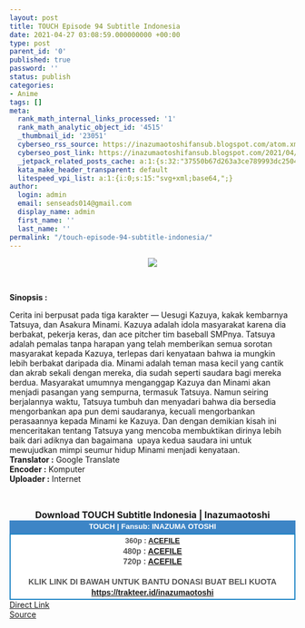 ```yaml
---
layout: post
title: TOUCH Episode 94 Subtitle Indonesia
date: 2021-04-27 03:08:59.000000000 +00:00
type: post
parent_id: '0'
published: true
password: ''
status: publish
categories:
- Anime
tags: []
meta:
  rank_math_internal_links_processed: '1'
  rank_math_analytic_object_id: '4515'
  _thumbnail_id: '23051'
  cyberseo_rss_source: https://inazumaotoshifansub.blogspot.com/atom.xml?start-index=151&max-results=150
  cyberseo_post_link: https://inazumaotoshifansub.blogspot.com/2021/04/touch-episode-94-subtitle-indonesia.html
  _jetpack_related_posts_cache: a:1:{s:32:"37550b67d263a3ce789993dc25046c5f";a:2:{s:7:"expires";i:1651004417;s:7:"payload";a:6:{i:0;a:1:{s:2:"id";i:23008;}i:1;a:1:{s:2:"id";i:23010;}i:2;a:1:{s:2:"id";i:23012;}i:3;a:1:{s:2:"id";i:23112;}i:4;a:1:{s:2:"id";i:23056;}i:5;a:1:{s:2:"id";i:22970;}}}}
  kata_make_header_transparent: default
  litespeed_vpi_list: a:1:{i:0;s:15:"svg+xml;base64,";}
author:
  login: admin
  email: senseads014@gmail.com
  display_name: admin
  first_name: ''
  last_name: ''
permalink: "/touch-episode-94-subtitle-indonesia/"
---
```

</p>
<div class="separator" style="clear: both; text-align: center;"><a href="https://1.bp.blogspot.com/-wqhpiQXdz8Q/YId_qifWSmI/AAAAAAAAHyc/UYC3SeYR_gohT043lmqvol7zFhB3kfBQACLcBGAsYHQ/s450/TOUCH%2B94.png" style="margin-left: 1em; margin-right: 1em;"><img border="0" data-original-height="269" data-original-width="450" src="{{ site.baseurl }}/assets/2021/04/TOUCH%2B94.png" /></a></div>
<p>&nbsp;</p>
<p><b>Sinopsis :</b></p>
<div style="text-align: left;"><span face="&quot;trebuchet ms&quot; , sans-serif">Cerita ini berpusat pada tiga karakter — Uesugi Kazuya, kakak kembarnya Tatsuya, dan Asakura Minami. Kazuya adalah idola masyarakat karena dia berbakat, pekerja keras, dan ace pitcher tim baseball SMPnya. Tatsuya adalah pemalas tanpa harapan yang telah memberikan semua sorotan masyarakat kepada Kazuya, terlepas dari kenyataan bahwa ia mungkin lebih berbakat daripada dia. Minami adalah teman masa kecil yang cantik dan akrab sekali dengan mereka, dia sudah seperti saudara bagi mereka berdua. Masyarakat umumnya menganggap Kazuya dan Minami akan menjadi pasangan yang sempurna, termasuk Tatsuya. Namun seiring berjalannya waktu, Tatsuya tumbuh dan menyadari bahwa dia bersedia mengorbankan apa pun demi saudaranya, kecuali mengorbankan perasaannya kepada Minami ke Kazuya. Dan dengan demikian kisah ini menceritakan tentang Tatsuya yang mencoba membuktikan dirinya lebih baik dari adiknya dan bagaimana&nbsp; upaya kedua saudara ini untuk mewujudkan mimpi seumur hidup Minami menjadi kenyataan.</span></div>
<div style="text-align: center;">
<div style="text-align: left;"><span face="&quot;trebuchet ms&quot; , sans-serif"><b>Translator :</b> Google Translate</span></div>
<div style="text-align: left;"><span face="&quot;trebuchet ms&quot; , sans-serif"><b>Encoder :</b> Komputer</span></div>
<div style="text-align: left;"><span face="&quot;trebuchet ms&quot; , sans-serif"><b>Uploader :</b> Internet</span></div>
<p><span face="&quot;trebuchet ms&quot; , sans-serif"><br /></span></div>
<div style="text-align: center;"><span face="&quot;trebuchet ms&quot; , sans-serif" style="font-size: medium;"><b>Download TOUCH Subtitle Indonesia | Inazumaotoshi</b></span></div>
<div style="margin: 0px; padding: 0px;">
<div align="center" style="background-color: #3d85c6; color: #339999; font-family: arial, geneva, sans-serif; line-height: 18.1875px; margin: 0px; padding: 2px;">
<div style="margin: 0px; padding: 0px;">
<div style="margin: 0px; padding: 0px;">
<div style="margin: 0px; padding: 0px;">
<div style="margin: 0px; padding: 0px;">
<div style="margin: 0px; padding: 0px;">
<div style="margin: 0px; padding: 0px;">
<div style="margin: 0px; padding: 0px;"><span style="font-size: small;"><b style="margin: 0px; padding: 0px;"><span class="Apple-style-span" face="&quot;trebuchet ms&quot; , sans-serif" style="margin: 0px; padding: 0px;"><span style="color: white; margin: 0px; padding: 0px;">TOUCH | Fansub: INAZUMA&nbsp;</span></span></b><b style="margin: 0px; padding: 0px;"><span class="Apple-style-span" face="&quot;trebuchet ms&quot; , sans-serif" style="margin: 0px; padding: 0px;"><span style="color: white; margin: 0px; padding: 0px;">OTOSHI</span></span></b></span></div>
</div>
</div>
</div>
</div>
</div>
</div>
</div>
<div style="background-color: white; border: 2px solid rgb(31, 133, 198); font-family: Arial, Geneva, sans-serif; line-height: 18.1875px; margin: 0px; padding: 2px; text-align: justify;">
<div style="font-family: Arial, Helvetica, sans-serif; margin: 0px; padding: 0px; text-align: center;">
<div style="margin: 0px; padding: 0px;">
<div style="margin: 0px; padding: 0px;">
<div style="margin: 0px; padding: 0px;">
<div style="margin: 0px; padding: 0px;">
<div style="margin: 0px; padding: 0px;">
<div style="margin: 0px; padding: 0px;">
<div style="margin: 0px; padding: 0px;">
<div style="color: #555555;"><span style="font-size: small;"><b style="margin: 0px; padding: 0px;">360p : <a href="https://ouo.io/T46HUk" target="_blank" rel="noopener">ACEFILE</a></b></span></div>
<div style="color: #555555;"><b style="margin: 0px; padding: 0px;">480p : <a href="https://ouo.io/Z167YJ" target="_blank" rel="noopener">ACEFILE</a></b><br /><b style="margin: 0px; padding: 0px;">720p : <a href="https://ouo.io/HYBGCW" target="_blank" rel="noopener">ACEFILE</a><br /></b></div>
<div style="color: #555555;"><b style="margin: 0px; padding: 0px;">&nbsp;</b></div>
<div style="color: #555555;"><b style="margin: 0px; padding: 0px;">KLIK LINK DI BAWAH UNTUK BANTU DONASI BUAT BELI KUOTA</b></div>
<div style="color: #555555;"><b style="margin: 0px; padding: 0px;"><a href="https://trakteer.id/inazumaotoshi" target="_blank" rel="noopener">https://trakteer.id/inazumaotoshi</a><br /></b></div>
</div>
</div>
</div>
</div>
</div>
</div>
</div>
</div>
</div>
</div>
<div style="color: #555555;"></div>
<link rel="stylesheet" href="https://cdnjs.cloudflare.com/ajax/libs/font-awesome/4.7.0/css/font-awesome.min.css" />
<div class="divbtn"> <a href="https://handymansurrender.com/fihup8buzv?key=94550f7ce39444073321dde3b8782f97" class="btn"><i class="fa fa-download"></i> Direct Link</a> <br /><a href="https://inazumaotoshifansub.blogspot.com/2021/04/touch-episode-94-subtitle-indonesia.html">Source</a> </div>
